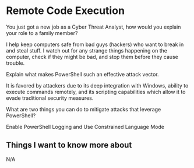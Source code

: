 # Remote Code Execution

You just got a new job as a Cyber Threat Analyst, how would you explain your role to a family member?

I help keep computers safe from bad guys (hackers) who want to break in and steal stuff. I watch out for any strange things happening on the computer, check if they might be bad, and stop them before they cause trouble.

Explain what makes PowerShell such an effective attack vector.

It is favored by attackers due to its deep integration with Windows, ability to execute commands remotely, and its scripting capabilities which allow it to evade traditional security measures.

What are two things you can do to mitigate attacks that leverage PowerShell?

Enable PowerShell Logging and Use Constrained Language Mode

## Things I want to know more about

N/A

